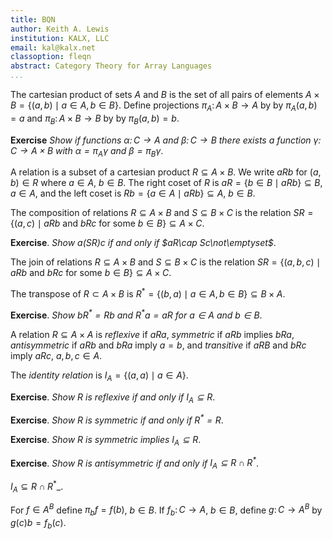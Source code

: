```yaml
---
title: BQN
author: Keith A. Lewis
institution: KALX, LLC
email: kal@kalx.net
classoption: fleqn
abstract: Category Theory for Array Languages
...
```


The cartesian product of sets $A$ and $B$ is the set of all pairs of
elements ${A\times B = \{(a, b)\mid a\in A, b\in B\}}$.  Define projections
$\pi_A\colon A\times B\to A$ by by $\pi_A(a,b) = a$ and
$\pi_B\colon A\times B\to B$ by by $\pi_B(a,b) = b$.

__Exercise__ _Show if functions $\alpha\colon C\to A$ and $\beta\colon C\to B$ 
there exists a function $\gamma\colon C\to A\times B$ with
$\alpha = \pi_A\gamma$ and $\beta = \pi_B\gamma$_.

A relation is a subset of a cartesian product $R\subseteq A\times B$. We
write $aRb$ for $(a, b)\in R$ where $a\in A$, $b\in B$.
The right coset of $R$ is ${aR = \{b\in B\mid aRb\}\subseteq B}$, $a\in A$, and the left coset
is ${Rb = \{a\in A\mid aRb\}\subseteq A}$, $b\in B$.

The composition of relations $R\subseteq A\times B$ and $S\subseteq B\times C$ 
is the relation ${SR = \{(a,c)\mid aRb\text{ and }bRc\text{ for some }b\in B\}\subseteq A\times C}$.

__Exercise__. _Show $a(SR)c$ if and only if $aR\cap Sc\not\emptyset$_.

The join of relations $R\subseteq A\times B$ and $S\subseteq B\times C$ 
is the relation ${SR = \{(a,b,c)\mid aRb\text{ and }bRc\text{ for some }b\in B\}\subseteq A\times C}$.

The transpose of $R\subset A\times B$ is ${R^* = \{(b,a)\mid a\in A, b\in B\}\subseteq B\times A}$.

__Exercise__. _Show $bR^* = Rb$ and $R^*a = aR$ for $a\in A$ and $b\in B$_.

A relation $R\subseteq A\times A$ is _reflexive_ if $aRa$,
_symmetric_ if $aRb$ implies $bRa$, _antisymmetric_ if $aRb$ and $bRa$ imply
$a = b$, and _transitive_ if $aRB$ and $bRc$ imply $aRc$, $a,b,c\in A$.

The _identity relation_ is $I_A = \{(a,a)\mid a\in A\}$.

__Exercise__. _Show $R$ is reflexive if and only if $I_A\subseteq R$_.

__Exercise__. _Show $R$ is symmetric if and only if $R^* = R$_.

__Exercise__. _Show $R$ is symmetric implies $I_A\subseteq R$_.

__Exercise__. _Show $R$ is antisymmetric if and only if $I_A\subseteq R\cap R^*$_.

$I_A\subseteq R\cap R^*$_.

For $f\in A^B$ define $\pi_b f = f(b)$, $b\in B$.
If $f_b\colon C\to A$, $b\in B$, define $g\colon C\to A^B$ by
$g(c)b = f_b(c)$.
